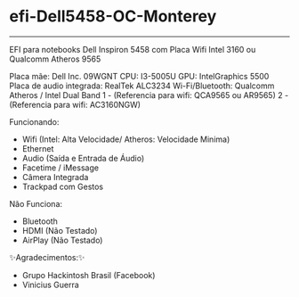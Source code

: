# efi-Dell5458-OC-Monterey


-------------------------------------------

EFI para notebooks Dell Inspiron 5458 com Placa Wifi Intel 3160 ou Qualcomm Atheros 9565

Placa mãe: Dell Inc. 09WGNT 
CPU: I3-5005U 
GPU: IntelGraphics 5500 
Placa de audio integrada: RealTek ALC3234
Wi-Fi/Bluetooth: Qualcomm Atheros / Intel Dual Band
 1 - (Referencia para wifi: QCA9565 ou AR9565)
 2 - (Referencia para wifi: AC3160NGW)

Funcionando:
- Wifi (Intel: Alta Velocidade/ Atheros: Velocidade Minima)
- Ethernet
- Audio (Saída e Entrada de Áudio)
- Facetime / iMessage
- Câmera Integrada
- Trackpad com Gestos


Não Funciona:
- Bluetooth 
- HDMI (Não Testado)
- AirPlay (Não Testado)



✨Agradecimentos:✨
- Grupo Hackintosh Brasil (Facebook)
- Vinicius Guerra

